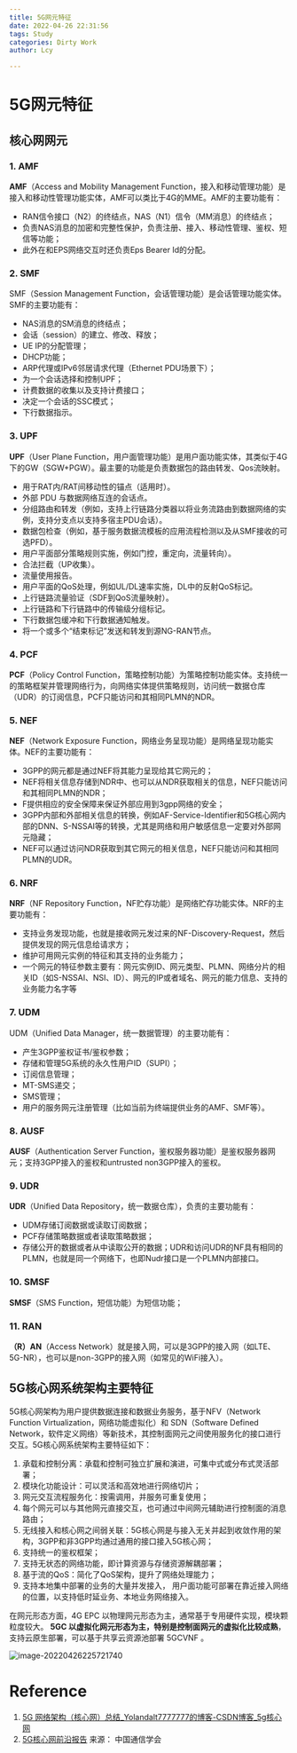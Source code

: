 ```yaml
---
title: 5G网元特征
date: 2022-04-26 22:31:56
tags: Study
categories: Dirty Work
author: Lcy

---
```


# 5G网元特征

## 核心网网元

### 1.  AMF

**AMF**（Access and Mobility Management Function，接入和移动管理功能）是接入和移动性管理功能实体，AMF可以类比于4G的MME。AMF的主要功能有：

- RAN信令接口（N2）的终结点，NAS（N1）信令（MM消息）的终结点；
- 负责NAS消息的加密和完整性保护，负责注册、接入、移动性管理、鉴权、短信等功能；
- 此外在和EPS网络交互时还负责Eps Bearer Id的分配。

### 2. SMF

SMF（Session Management Function，会话管理功能）是会话管理功能实体。SMF的主要功能有：

- NAS消息的SM消息的终结点；
- 会话（session）的建立、修改、释放；
- UE IP的分配管理；
- DHCP功能；
- ARP代理或IPv6邻居请求代理（Ethernet PDU场景下）；
- 为一个会话选择和控制UPF；
- 计费数据的收集以及支持计费接口；
- 决定一个会话的SSC模式；
- 下行数据指示。

### 3. UPF

**UPF**（User Plane Function，用户面管理功能）是用户面功能实体，其类似于4G下的GW（SGW+PGW）。最主要的功能是负责数据包的路由转发、Qos流映射。

- 用于RAT内/RAT间移动性的锚点（适用时）。
- 外部 PDU 与数据网络互连的会话点。
- 分组路由和转发（例如，支持上行链路分类器以将业务流路由到数据网络的实例，支持分支点以支持多宿主PDU会话）。
- 数据包检查（例如，基于服务数据流模板的应用流程检测以及从SMF接收的可选PFD）。
- 用户平面部分策略规则实施，例如门控，重定向，流量转向）。
- 合法拦截（UP收集）。
- 流量使用报告。
- 用户平面的QoS处理，例如UL/DL速率实施，DL中的反射QoS标记。
- 上行链路流量验证（SDF到QoS流量映射）。
- 上行链路和下行链路中的传输级分组标记。
- 下行数据包缓冲和下行数据通知触发。
- 将一个或多个“结束标记”发送和转发到源NG-RAN节点。

### 4. PCF

**PCF**（Policy Control Function，策略控制功能）为策略控制功能实体。支持统一的策略框架并管理网络行为，向网络实体提供策略规则，访问统一数据仓库（UDR）的订阅信息，PCF只能访问和其相同PLMN的NDR。

### 5. NEF

**NEF**（Network Exposure Function，网络业务呈现功能）是网络呈现功能实体。NEF的主要功能有：

- 3GPP的网元都是通过NEF将其能力呈现给其它网元的；
- NEF将相关信息存储到NDR中、也可以从NDR获取相关的信息，NEF只能访问和其相同PLMN的NDR；
- F提供相应的安全保障来保证外部应用到3gpp网络的安全；
- 3GPP内部和外部相关信息的转换，例如AF-Service-Identifier和5G核心网内部的DNN、S-NSSAI等的转换，尤其是网络和用户敏感信息一定要对外部网元隐藏；
- NEF可以通过访问NDR获取到其它网元的相关信息，NEF只能访问和其相同PLMN的UDR。

### 6. NRF

**NRF**（NF Repository Function，NF贮存功能）是网络贮存功能实体。NRF的主要功能有：

- 支持业务发现功能，也就是接收网元发过来的NF-Discovery-Request，然后提供发现的网元信息给请求方；
- 维护可用网元实例的特征和其支持的业务能力；
- 一个网元的特征参数主要有：网元实例ID、网元类型、PLMN、网络分片的相关ID（如S-NSSAI、NSI、ID）、网元的IP或者域名、网元的能力信息、支持的业务能力名字等

### 7. UDM

UDM（Unified Data Manager，统一数据管理）的主要功能有：

- 产生3GPP鉴权证书/鉴权参数；
- 存储和管理5G系统的永久性用户ID（SUPI）；
- 订阅信息管理；
- MT-SMS递交；
- SMS管理；
- 用户的服务网元注册管理（比如当前为终端提供业务的AMF、SMF等）。

### 8. AUSF

**AUSF**（Authentication Server Function，鉴权服务器功能）是鉴权服务器网元；支持3GPP接入的鉴权和untrusted non3GPP接入的鉴权。

### 9. UDR

**UDR**（Unified Data Repository，统一数据仓库），负责的主要功能有：

- UDM存储订阅数据或读取订阅数据；
- PCF存储策略数据或者读取策略数据；
- 存储公开的数据或者从中读取公开的数据；UDR和访问UDR的NF具有相同的PLMN，也就是同一个网络下，也即Nudr接口是一个PLMN内部接口。

### 10. SMSF

**SMSF**（SMS Function，短信功能）为短信功能；

### 11. RAN

**（R）AN**（Access Network）就是接入网，可以是3GPP的接入网（如LTE、5G-NR），也可以是non-3GPP的接入网（如常见的WiFi接入）。

## 5G核心网系统架构主要特征

5G核心网架构为用户提供数据连接和数据业务服务，基于NFV（Network Function Virtualization，网络功能虚拟化）和 SDN（Software Defined Network，软件定义网络）等新技术，其控制面网元之间使用服务化的接口进行交互。5G核心网系统架构主要特征如下：

1. 承载和控制分离：承载和控制可独立扩展和演进，可集中式或分布式灵活部署；
2. 模块化功能设计：可以灵活和高效地进行网络切片；
3. 网元交互流程服务化：按需调用，并服务可重复使用；
4. 每个网元可以与其他网元直接交互，也可通过中间网元辅助进行控制面的消息路由；
5. 无线接入和核心网之间弱关联：5G核心网是与接入无关并起到收敛作用的架构，3GPP和非3GPP均通过通用的接口接入5G核心网；
6. 支持统一的鉴权框架；
7. 支持无状态的网络功能，即计算资源与存储资源解耦部署；
8. 基于流的QoS：简化了QoS架构，提升了网络处理能力；
9. 支持本地集中部署的业务的大量并发接入， 用户面功能可部署在靠近接入网络的位置，以支持低时延业务、本地业务网络接入。

在网元形态方面，4G EPC 以物理网元形态为主，通常基于专用硬件实现，模块颗粒度较大。 **5GC 以虚拟化网元形态为主，特别是控制面网元的虚拟化比较成熟**，支持云原生部署，可以基于共享云资源池部署 5GCVNF 。

![image-20220426225721740](https://luochengyu.oss-cn-beijing.aliyuncs.com/img/image-20220426225721740.png)

# Reference

1. [5G 网络架构（核心网）总结_Yolandalt7777777的博客-CSDN博客_5g核心网](https://blog.csdn.net/Yolandalt7777777/article/details/105852009#:~:text=一个网元的特征参,SSAI、NSI)
2. [5G核心网前沿报告](http://pdf.dfcfw.com/pdf/H3_AP202006071382919340_1.pdf) 来源： 中国通信学会

